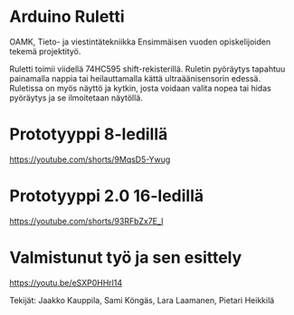 # Arduino Ruletti
OAMK, Tieto- ja viestintätekniikka
Ensimmäisen vuoden opiskelijoiden tekemä projektityö.

Ruletti toimii viidellä 74HC595 shift-rekisterillä.
Ruletin pyöräytys tapahtuu painamalla nappia tai heilauttamalla kättä ultraäänisensorin edessä.
Ruletissa on myös näyttö ja kytkin, josta voidaan valita nopea tai hidas pyöräytys ja se ilmoitetaan näytöllä.

# Prototyyppi 8-ledillä
https://youtube.com/shorts/9MqsD5-Ywug

# Prototyyppi 2.0 16-ledillä
https://youtube.com/shorts/93RFbZx7E_I

# Valmistunut työ ja sen esittely
https://youtu.be/eSXP0HHrl14

Tekijät: Jaakko Kauppila, Sami Köngäs, Lara Laamanen, Pietari Heikkilä
